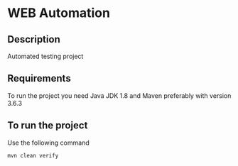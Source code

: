 # WEB Automation
## Description
Automated testing project 

## Requirements

To run the project you need Java JDK 1.8 and Maven preferably with version 3.6.3

## To run the project

Use the following command
    
    mvn clean verify
